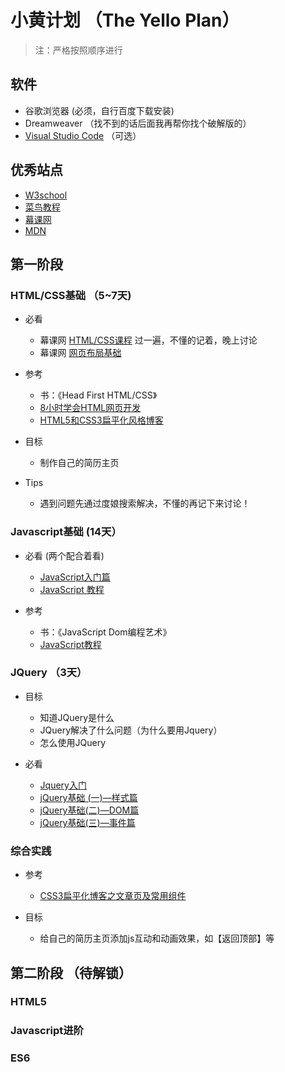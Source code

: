 # 小黄计划 （The Yello Plan）

> 注：严格按照顺序进行

## 软件

  - 谷歌浏览器 (必须，自行百度下载安装)
  - Dreamweaver （找不到的话后面我再帮你找个破解版的）
  - [Visual Studio Code]() （可选）

## 优秀站点

  - [W3school](http://www.w3school.com.cn/)
  - [菜鸟教程](http://www.runoob.com/)
  - [幕课网](http://www.imooc.com/)
  - [MDN](https://developer.mozilla.org/zh-CN/)

## 第一阶段

### HTML/CSS基础 （5~7天)

  - 必看

  	- 幕课网 [HTML/CSS课程](http://www.imooc.com/learn/9) 过一遍，不懂的记着，晚上讨论
    - 幕课网 [网页布局基础](http://www.imooc.com/learn/95)

  - 参考

  	- 书：《Head First HTML/CSS》
  	- [8小时学会HTML网页开发](http://study.163.com/course/introduction.htm?courseId=432008#/courseDetail?tab=1)
  	- [HTML5和CSS3扁平化风格博客](http://www.imooc.com/learn/445)

  - 目标

  	- 制作自己的简历主页

  - Tips

  	- 遇到问题先通过度娘搜索解决，不懂的再记下来讨论！

### Javascript基础 (14天）

  - 必看 (两个配合着看)

  	- [JavaScript入门篇](http://www.imooc.com/learn/36)
  	- [JavaScript 教程](http://www.runoob.com/js/js-tutorial.html)

  - 参考

    - 书：《JavaScript Dom编程艺术》
    - [JavaScript教程](http://www.liaoxuefeng.com/wiki/001434446689867b27157e896e74d51a89c25cc8b43bdb3000)

### JQuery （3天）

  - 目标

    - 知道JQuery是什么
    - JQuery解决了什么问题（为什么要用Jquery）
    - 怎么使用JQuery

  - 必看

    - [Jquery入门](http://www.runoob.com/jquery/jquery-tutorial.html)
    - [jQuery基础 (一)—样式篇](http://www.imooc.com/learn/418)
    - [jQuery基础(二)—DOM篇](http://www.imooc.com/learn/530)
    - [jQuery基础(三)—事件篇](http://www.imooc.com/learn/429)

### 综合实践

  - 参考

    -  [CSS3扁平化博客之文章页及常用组件](http://www.imooc.com/learn/598)

  - 目标

    - 给自己的简历主页添加js互动和动画效果，如【返回顶部】等


## 第二阶段 （待解锁）

### HTML5

### Javascript进阶

### ES6

